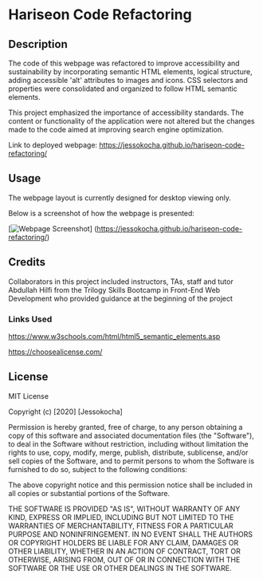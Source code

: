 # Hariseon Code Refactoring

## Description

The code of this webpage was refactored to improve accessibility and sustainability by incorporating semantic HTML elements, logical structure, adding accessible 'alt' attributes to images and icons. CSS selectors and properties were consolidated and organized to follow HTML semantic elements.

This project emphasized the importance of accessibility standards. The content or functionality of the application were not altered but the changes made to the code aimed at improving search engine optimization.

Link to deployed webpage: https://jessokocha.github.io/hariseon-code-refactoring/

## Usage

The webpage layout is currently designed for desktop viewing only.

Below is a screenshot of how the webpage is presented:

[![Webpage Screenshot](assets/images/screenshot.png)] (https://jessokocha.github.io/hariseon-code-refactoring/)

## Credits

Collaborators in this project included instructors, TAs, staff and tutor Abdullah Hilfi from the Trilogy Skills Bootcamp in Front-End Web Development who provided guidance at the beginning of the project

### Links Used

https://www.w3schools.com/html/html5_semantic_elements.asp

https://choosealicense.com/

## License

MIT License

Copyright (c) [2020] [Jessokocha]

Permission is hereby granted, free of charge, to any person obtaining a copy
of this software and associated documentation files (the "Software"), to deal
in the Software without restriction, including without limitation the rights
to use, copy, modify, merge, publish, distribute, sublicense, and/or sell
copies of the Software, and to permit persons to whom the Software is
furnished to do so, subject to the following conditions:

The above copyright notice and this permission notice shall be included in all
copies or substantial portions of the Software.

THE SOFTWARE IS PROVIDED "AS IS", WITHOUT WARRANTY OF ANY KIND, EXPRESS OR
IMPLIED, INCLUDING BUT NOT LIMITED TO THE WARRANTIES OF MERCHANTABILITY,
FITNESS FOR A PARTICULAR PURPOSE AND NONINFRINGEMENT. IN NO EVENT SHALL THE
AUTHORS OR COPYRIGHT HOLDERS BE LIABLE FOR ANY CLAIM, DAMAGES OR OTHER
LIABILITY, WHETHER IN AN ACTION OF CONTRACT, TORT OR OTHERWISE, ARISING FROM,
OUT OF OR IN CONNECTION WITH THE SOFTWARE OR THE USE OR OTHER DEALINGS IN THE
SOFTWARE.
